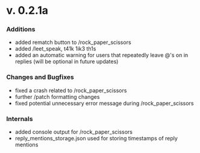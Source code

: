 # v. 0.2.1a
### Additions
- added rematch button to /rock_paper_scissors
- added /leet_speak, t41k 1ik3 th1s
- added an automatic warning for users that repeatedly leave @'s on in replies (will be optional in future updates)
### Changes and Bugfixes
- fixed a crash related to /rock_paper_scissors
- further /patch formatting changes
- fixed potential unnecessary error message during /rock_paper_scissors
### Internals
- added console output for /rock_paper_scissors
- reply_mentions_storage.json used for storing timestamps of reply mentions